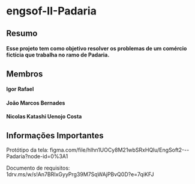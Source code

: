 # engsof-II-Padaria

## Resumo
#### Esse projeto tem como objetivo resolver os problemas de um comércio fictícia que trabalha no ramo de Padaria.

## Membros
#### Igor Rafael
#### João Marcos Bernades
#### Nicolas Katashi Uenojo Costa

## Informações Importantes
Protótipo da tela: figma.com/file/hlhn1UOCy8M21wbSRxHQlu/EngSoft2---Padaria?node-id=0%3A1

Documento de requisitos: 1drv.ms/w/s!An7BRIxGyyPrg39M7SqWAjPBvQ0D?e=7qiKFJ
